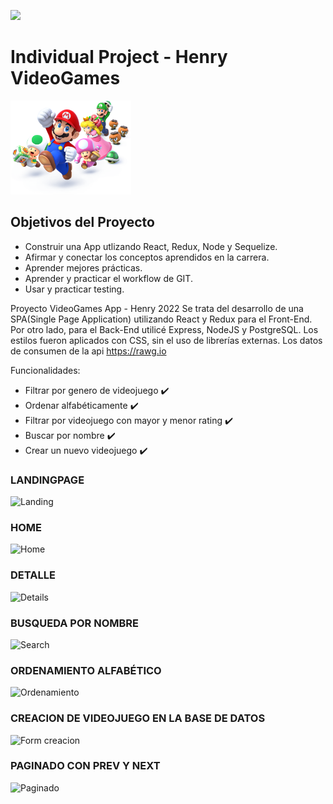 <p align='left'>
    <img src='https://static.wixstatic.com/media/85087f_0d84cbeaeb824fca8f7ff18d7c9eaafd~mv2.png/v1/fill/w_160,h_30,al_c,q_85,usm_0.66_1.00_0.01/Logo_completo_Color_1PNG.webp' </img>
</p>

# Individual Project - Henry VideoGames

<p align="left">
  <img height="150" src="./videogame.png" />
</p>

## Objetivos del Proyecto

- Construir una App utlizando React, Redux, Node y Sequelize.
- Afirmar y conectar los conceptos aprendidos en la carrera.
- Aprender mejores prácticas.
- Aprender y practicar el workflow de GIT.
- Usar y practicar testing.

Proyecto VideoGames App - Henry 2022
Se trata del desarrollo de una SPA(Single Page Application) utilizando React y Redux para el Front-End.
Por otro lado, para el Back-End utilicé Express, NodeJS y PostgreSQL.
Los estilos fueron aplicados con CSS, sin el uso de librerías externas.
Los datos de consumen de la api https://rawg.io

Funcionalidades: </br>

- Filtrar por genero de videojuego ✔️</br>
- Ordenar alfabéticamente ✔️</br>
- Filtrar por videojuego con mayor y menor rating ✔️</br>
- Buscar por nombre ✔️</br>
- Crear un nuevo videojuego ✔️</br>

### LANDINGPAGE

![Landing](https://user-images.githubusercontent.com/93661868/174912444-8db61e90-adb1-460d-a279-d99c2ab371c1.jpeg)

### HOME

![Home](https://user-images.githubusercontent.com/93661868/174912465-247f99e6-d545-457f-b571-b8d7ff23302e.jpeg)

### DETALLE

![Details](https://user-images.githubusercontent.com/93661868/174912488-5e64d86a-89fa-4505-b275-91ca466d4383.jpeg)

### BUSQUEDA POR NOMBRE

![Search](https://user-images.githubusercontent.com/93661868/174912515-2b937028-3ea3-4589-bd20-6ad79746dc4d.jpeg)

### ORDENAMIENTO ALFABÉTICO

![Ordenamiento](https://user-images.githubusercontent.com/93661868/174912536-276318bd-0ca7-404c-9e89-b0224a3ec445.jpeg)

### CREACION DE VIDEOJUEGO EN LA BASE DE DATOS

![Form creacion](https://user-images.githubusercontent.com/93661868/174912613-709ebe5e-522e-43bd-ab9e-9a511607aecf.jpeg)

### PAGINADO CON PREV Y NEXT

![Paginado](https://user-images.githubusercontent.com/93661868/174912631-1c69c1ed-9fe4-4ec8-a597-41b295108d11.jpeg)
